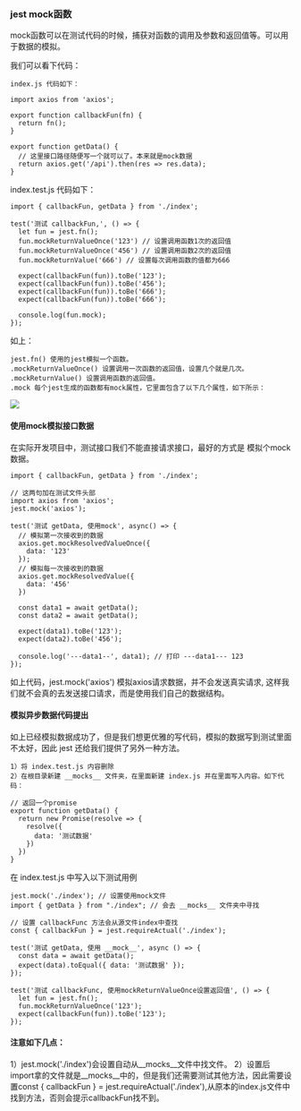 
### jest mock函数

  mock函数可以在测试代码的时候，捕获对函数的调用及参数和返回值等。可以用于数据的模拟。

  我们可以看下代码：
```
index.js 代码如下：

import axios from 'axios';

export function callbackFun(fn) { 
  return fn();
}

export function getData() { 
  // 这里接口路径随便写一个就可以了。本来就是mock数据
  return axios.get('/api').then(res => res.data);
}
```
index.test.js 代码如下：
```
import { callbackFun, getData } from './index';

test('测试 callbackFun,', () => {
  let fun = jest.fn();
  fun.mockReturnValueOnce('123') // 设置调用函数1次的返回值
  fun.mockReturnValueOnce('456') // 设置调用函数2次的返回值
  fun.mockReturnValue('666') // 设置每次调用函数的值都为666

  expect(callbackFun(fun)).toBe('123');
  expect(callbackFun(fun)).toBe('456');
  expect(callbackFun(fun)).toBe('666');
  expect(callbackFun(fun)).toBe('666');

  console.log(fun.mock);
});
```
如上：
```
jest.fn() 使用的jest模拟一个函数。
.mockReturnValueOnce() 设置调用一次函数的返回值，设置几个就是几次。
.mockReturnValue() 设置调用函数的返回值。
.mock 每个jest生成的函数都有mock属性，它里面包含了以下几个属性，如下所示：
```
<img src="https://raw.githubusercontent.com/kongzhi0707/front-end-learn/jest/images/7.png" />

#### 使用mock模拟接口数据

在实际开发项目中，测试接口我们不能直接请求接口，最好的方式是 模拟个mock数据。
```
import { callbackFun, getData } from './index';

// 这两句加在测试文件头部
import axios from 'axios';
jest.mock('axios');

test('测试 getData, 使用mock', async() => {
  // 模拟第一次接收到的数据
  axios.get.mockResolvedValueOnce({
    data: '123'
  });
  // 模拟每一次接收到的数据
  axios.get.mockResolvedValue({
    data: '456'
  })

  const data1 = await getData();
  const data2 = await getData();

  expect(data1).toBe('123');
  expect(data2).toBe('456');

  console.log('---data1--', data1); // 打印 ---data1--- 123
});
```
  如上代码，jest.mock('axios') 模拟axios请求数据，并不会发送真实请求, 这样我们就不会真的去发送接口请求，而是使用我们自己的数据结构。

#### 模拟异步数据代码提出

  如上已经模拟数据成功了，但是我们想更优雅的写代码，模拟的数据写到测试里面不太好，因此 jest 还给我们提供了另外一种方法。
```
1）将 index.test.js 内容删除
2）在根目录新建 __mocks__ 文件夹，在里面新建 index.js 并在里面写入内容。如下代码：
```
```
// 返回一个promise
export function getData() { 
  return new Promise(resolve => { 
    resolve({
      data: '测试数据'
    })
  })
}
```
  在 index.test.js 中写入以下测试用例
```
jest.mock('./index'); // 设置使用mock文件
import { getData } from "./index"; // 会去 __mocks__ 文件夹中寻找

// 设置 callbackFunc 方法会从源文件index中查找
const { callbackFun } = jest.requireActual('./index');

test('测试 getData, 使用 __mock__', async () => {
  const data = await getData();
  expect(data).toEqual({ data: '测试数据' });
});

test('测试 callbackFunc, 使用mockReturnValueOnce设置返回值', () => { 
  let fun = jest.fn();
  fun.mockReturnValueOnce('123');
  expect(callbackFun(fun)).toBe('123');
});
```
#### 注意如下几点：

  1）jest.mock('./index')会设置自动从__mocks__文件中找文件。
  2）设置后import拿的文件就是__mocks__中的，但是我们还需要测试其他方法，因此需要设置const { callbackFun } = jest.requireActual('./index'),从原本的index.js文件中找到方法，否则会提示callbackFun找不到。





